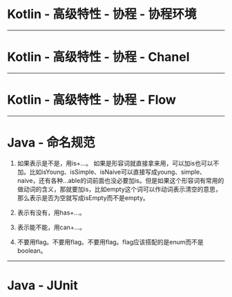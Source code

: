 # Kotlin - 高级特性 - 协程 - 协程环境

---

# Kotlin - 高级特性 - 协程 - Chanel

---

# Kotlin - 高级特性 - 协程 - Flow

---

# Java - 命名规范

1. 如果表示是不是，用is+...。
如果是形容词就直接拿来用，可以加is也可以不加。比如isYoung、isSimple、isNaive可以直接写成young、simple、naive，还有各种...able的词前面也没必要加is。但是如果这个形容词有常用的做动词的含义，那就要加is，比如empty这个词可以作动词表示清空的意思，那么表示是否为空就写成isEmpty而不是empty。

2. 表示有没有，用has+...。
3. 表示能不能，用can+...。
4. 不要用flag。不要用flag。不要用flag。flag应该搭配的是enum而不是boolean。


---

# Java - JUnit

